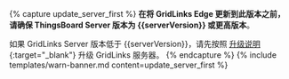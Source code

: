 {% capture update_server_first %}
**在将 GridLinks Edge 更新到此版本之前，请确保 ThingsBoard Server 版本为 {{serverVersion}} 或更高版本**。

如果 GridLinks Server 版本低于 {{serverVersion}}，请先按照 [升级说明](/docs/user-guide/install/{{docsPrefix}}upgrade-instructions/{{updateServerLink}}){:target="_blank"} 升级 GridLinks 服务器。
{% endcapture %}
{% include templates/warn-banner.md content=update_server_first %}
